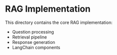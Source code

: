 # RAG Implementation

This directory contains the core RAG implementation:

- Question processing
- Retrieval pipeline
- Response generation
- LangChain components
